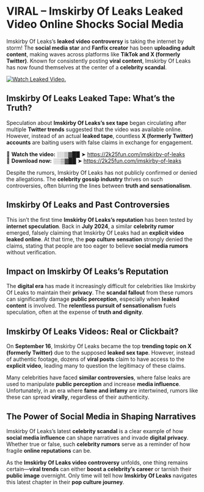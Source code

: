 # VIRAL – Imskirby Of Leaks Leaked Video Online Shocks Social Media 

Imskirby Of Leaks’s **leaked video controversy** is taking the internet by storm! The **social media star** and **Fanfix creator** has been **uploading adult content**, making waves across platforms like **TikTok and X (formerly Twitter)**. Known for consistently posting **viral content**, Imskirby Of Leaks has now found themselves at the center of a **celebrity scandal**.  

[![Watch Leaked Video.](https://miro.medium.com/v2/resize:fit:828/format:webp/1*cilzJN44JGOrTw9NJCrNHA.gif "Watch Leaked Video")](https://2k25fun.com/imskirby-of-leaks)

## **Imskirby Of Leaks Leaked Tape: What’s the Truth?**  
Speculation about **Imskirby Of Leaks’s sex tape** began circulating after multiple **Twitter trends** suggested that the video was available online. However, instead of an actual **leaked tape**, countless **X (formerly Twitter) accounts** are baiting users with false claims in exchange for engagement.  

🔹 **Watch the video:** ░░▒▓██ ➤ https://2k25fun.com/imskirby-of-leaks  
🔹 **Download now:** ░░▒▓██ ➤ https://2k25fun.com/imskirby-of-leaks  

Despite the rumors, Imskirby Of Leaks has not publicly confirmed or denied the allegations. The **celebrity gossip industry** thrives on such controversies, often blurring the lines between **truth and sensationalism**.  

## **Imskirby Of Leaks and Past Controversies**  
This isn’t the first time **Imskirby Of Leaks’s reputation** has been tested by **internet speculation**. Back in **July 2024**, a similar **celebrity rumor** emerged, falsely claiming that Imskirby Of Leaks had an **explicit video leaked online**. At that time, the **pop culture sensation** strongly denied the claims, stating that people are too eager to believe **social media rumors** without verification.  

## **Impact on Imskirby Of Leaks’s Reputation**  
The **digital era** has made it increasingly difficult for celebrities like Imskirby Of Leaks to maintain their **privacy**. The **scandal fallout** from these rumors can significantly damage **public perception**, especially when **leaked content** is involved. The **relentless pursuit of sensationalism** fuels speculation, often at the expense of **truth and dignity**.  

## **Imskirby Of Leaks Videos: Real or Clickbait?**  
On **September 16**, Imskirby Of Leaks became the top **trending topic on X (formerly Twitter)** due to the supposed **leaked sex tape**. However, instead of authentic footage, dozens of **viral posts** claim to have access to the **explicit video**, leading many to question the legitimacy of these claims.  

Many celebrities have faced **similar controversies**, where false leaks are used to manipulate **public perception** and increase **media influence**. Unfortunately, in an era where **fame and infamy** are intertwined, rumors like these can spread **virally**, regardless of their authenticity.  

## **The Power of Social Media in Shaping Narratives**  
Imskirby Of Leaks’s latest **celebrity scandal** is a clear example of how **social media influence** can shape narratives and invade **digital privacy**. Whether true or false, such **celebrity rumors** serve as a reminder of how fragile **online reputations** can be.  

As the **Imskirby Of Leaks video controversy** unfolds, one thing remains certain—**viral trends** can either **boost a celebrity’s career** or tarnish their **public image** overnight. Only time will tell how **Imskirby Of Leaks** navigates this latest chapter in their **pop culture journey**. 